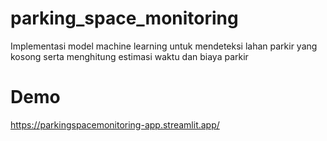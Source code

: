 # parking_space_monitoring
Implementasi model machine learning untuk mendeteksi lahan parkir yang kosong serta menghitung estimasi waktu dan biaya parkir

# Demo
https://parkingspacemonitoring-app.streamlit.app/
